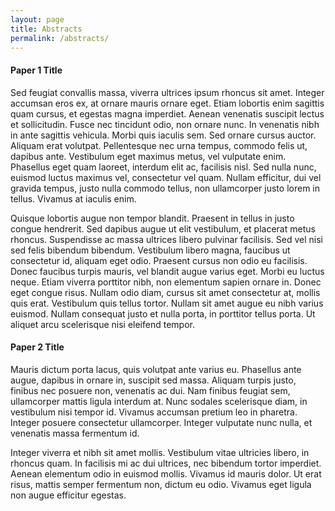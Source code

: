 ```yaml
---
layout: page
title: Abstracts
permalink: /abstracts/
---
```


#### Paper 1 Title

Sed feugiat convallis massa, viverra ultrices ipsum rhoncus sit amet. Integer accumsan eros ex, at ornare mauris ornare eget. Etiam lobortis enim sagittis quam cursus, et egestas magna imperdiet. Aenean venenatis suscipit lectus et sollicitudin. Fusce nec tincidunt odio, non ornare nunc. In venenatis nibh in ante sagittis vehicula. Morbi quis iaculis sem. Sed ornare cursus auctor. Aliquam erat volutpat. Pellentesque nec urna tempus, commodo felis ut, dapibus ante. Vestibulum eget maximus metus, vel vulputate enim. Phasellus eget quam laoreet, interdum elit ac, facilisis nisl. Sed nulla nunc, euismod luctus maximus vel, consectetur vel quam. Nullam efficitur, dui vel gravida tempus, justo nulla commodo tellus, non ullamcorper justo lorem in tellus. Vivamus at iaculis enim.

Quisque lobortis augue non tempor blandit. Praesent in tellus in justo congue hendrerit. Sed dapibus augue ut elit vestibulum, et placerat metus rhoncus. Suspendisse ac massa ultrices libero pulvinar facilisis. Sed vel nisi sed felis bibendum bibendum. Vestibulum libero magna, faucibus ut consectetur id, aliquam eget odio. Praesent cursus non odio eu facilisis. Donec faucibus turpis mauris, vel blandit augue varius eget. Morbi eu luctus neque. Etiam viverra porttitor nibh, non elementum sapien ornare in. Donec eget congue risus. Nullam odio diam, cursus sit amet consectetur at, mollis quis erat. Vestibulum quis tellus tortor. Nullam sit amet augue eu nibh varius euismod. Nullam consequat justo et nulla porta, in porttitor tellus porta. Ut aliquet arcu scelerisque nisi eleifend tempor. 

#### Paper 2 Title

Mauris dictum porta lacus, quis volutpat ante varius eu. Phasellus ante augue, dapibus in ornare in, suscipit sed massa. Aliquam turpis justo, finibus nec posuere non, venenatis ac dui. Nam finibus feugiat sem, ullamcorper mattis ligula interdum at. Nunc sodales scelerisque diam, in vestibulum nisi tempor id. Vivamus accumsan pretium leo in pharetra. Integer posuere consectetur ullamcorper. Integer vulputate nunc nulla, et venenatis massa fermentum id.

Integer viverra et nibh sit amet mollis. Vestibulum vitae ultricies libero, in rhoncus quam. In facilisis mi ac dui ultrices, nec bibendum tortor imperdiet. Aenean elementum odio in euismod mollis. Vivamus id mauris dolor. Ut erat risus, mattis semper fermentum non, dictum eu odio. Vivamus eget ligula non augue efficitur egestas. 
